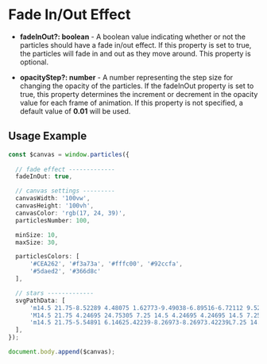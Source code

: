 # Fade In/Out Effect

- **fadeInOut?: boolean** - A boolean value indicating whether or not the particles should have a fade in/out effect. If this property is set to true, the particles will fade in and out as they move around. This property is optional.

- **opacityStep?: number** - A number representing the step size for changing the opacity of the particles. If the fadeInOut property is set to true, this property determines the increment or decrement in the opacity value for each frame of animation. If this property is not specified, a default value of **0.01** will be used.

## Usage Example

```ts
const $canvas = window.particles({
    
  // fade effect -------------
  fadeInOut: true,

  // canvas settings ---------  
  canvasWidth: '100vw',
  canvasHeight: '100vh',
  canvasColor: 'rgb(17, 24, 39)',
  particlesNumber: 100,

  minSize: 10,
  maxSize: 30,

  particlesColors: [
      '#CEA262', '#f3a73a', '#fffc00', '#92ccfa',
      '#5daed2', '#366d8c'
  ],

  // stars -------------
  svgPathData: [
      'm14.5 21.75-8.52289 4.48075 1.62773-9.49038-6.89516-6.72112 9.52888-1.38462L14.5 0l4.26144 8.63463 9.52888 1.38462-6.89516 6.72112 1.62773 9.49038z',
      'M14.5 21.75 4.24695 24.75305 7.25 14.5 4.24695 4.24695 14.5 7.25l10.25305-3.00305L21.75 14.5l3.00305 10.25305z',
      'm14.5 21.75-5.54891 6.14625.42239-8.26973-8.26973.42239L7.25 14.5 1.10375 8.95109l8.26973.42239-.42239-8.26973L14.5 7.25l5.54891-6.14625-.42239 8.26973 8.26973-.42239L21.75 14.5l6.14625 5.54891-8.26973-.42239.42239 8.26973z',
  ],
});

document.body.append($canvas);
```